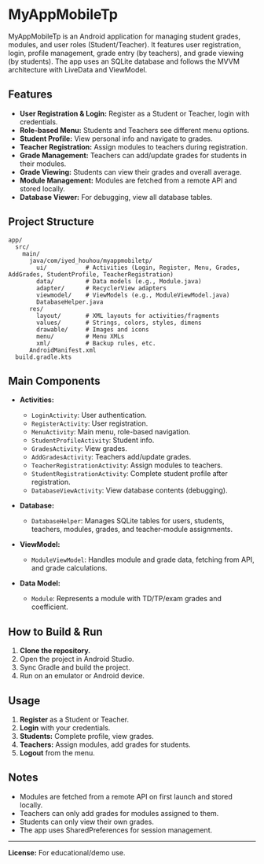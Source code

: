 # MyAppMobileTp

MyAppMobileTp is an Android application for managing student grades, modules, and user roles (Student/Teacher). It features user registration, login, profile management, grade entry (by teachers), and grade viewing (by students). The app uses an SQLite database and follows the MVVM architecture with LiveData and ViewModel.

## Features

- **User Registration & Login:** Register as a Student or Teacher, login with credentials.
- **Role-based Menu:** Students and Teachers see different menu options.
- **Student Profile:** View personal info and navigate to grades.
- **Teacher Registration:** Assign modules to teachers during registration.
- **Grade Management:** Teachers can add/update grades for students in their modules.
- **Grade Viewing:** Students can view their grades and overall average.
- **Module Management:** Modules are fetched from a remote API and stored locally.
- **Database Viewer:** For debugging, view all database tables.

## Project Structure

```
app/
  src/
    main/
      java/com/iyed_houhou/myappmobiletp/
        ui/           # Activities (Login, Register, Menu, Grades, AddGrades, StudentProfile, TeacherRegistration)
        data/         # Data models (e.g., Module.java)
        adapter/      # RecyclerView adapters
        viewmodel/    # ViewModels (e.g., ModuleViewModel.java)
        DatabaseHelper.java
      res/
        layout/       # XML layouts for activities/fragments
        values/       # Strings, colors, styles, dimens
        drawable/     # Images and icons
        menu/         # Menu XMLs
        xml/          # Backup rules, etc.
      AndroidManifest.xml
  build.gradle.kts
```

## Main Components

- **Activities:**

  - `LoginActivity`: User authentication.
  - `RegisterActivity`: User registration.
  - `MenuActivity`: Main menu, role-based navigation.
  - `StudentProfileActivity`: Student info.
  - `GradesActivity`: View grades.
  - `AddGradesActivity`: Teachers add/update grades.
  - `TeacherRegistrationActivity`: Assign modules to teachers.
  - `StudentRegistrationActivity`: Complete student profile after registration.
  - `DatabaseViewActivity`: View database contents (debugging).

- **Database:**

  - `DatabaseHelper`: Manages SQLite tables for users, students, teachers, modules, grades, and teacher-module assignments.

- **ViewModel:**

  - `ModuleViewModel`: Handles module and grade data, fetching from API, and grade calculations.

- **Data Model:**
  - `Module`: Represents a module with TD/TP/exam grades and coefficient.

## How to Build & Run

1. **Clone the repository.**
2. Open the project in Android Studio.
3. Sync Gradle and build the project.
4. Run on an emulator or Android device.

## Usage

1. **Register** as a Student or Teacher.
2. **Login** with your credentials.
3. **Students:** Complete profile, view grades.
4. **Teachers:** Assign modules, add grades for students.
5. **Logout** from the menu.

## Notes

- Modules are fetched from a remote API on first launch and stored locally.
- Teachers can only add grades for modules assigned to them.
- Students can only view their own grades.
- The app uses SharedPreferences for session management.

---

**License:** For educational/demo use.

